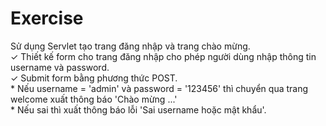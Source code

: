 # Exercise

Sử dụng Servlet tạo trang đăng nhập và trang chào mừng.\
✓ Thiết kế form cho trang đăng nhập cho phép người dùng nhập thông tin username và password.\
✓ Submit form bằng phương thức POST.\
    * Nếu username = 'admin' và password = '123456' thì chuyển qua trang welcome xuất thông báo 'Chào mừng ...'\
    * Nếu sai thì xuất thông báo lỗi 'Sai username hoặc mật khẩu'.